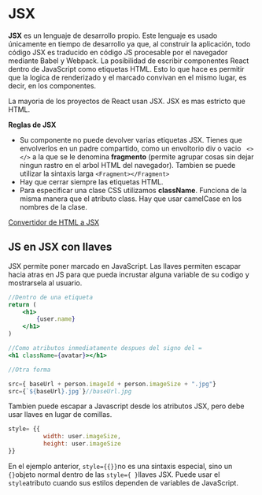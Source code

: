 # JSX

**JSX** es un lenguaje de desarrollo propio. Este lenguaje es usado únicamente en tiempo de desarrollo ya que, al construir la aplicación, todo código JSX es traducido en código JS procesable por el navegador mediante Babel y Webpack. La posibilidad de escribir componentes React dentro de JavaScript como etiquetas HTML. Esto lo que hace es permitir que la logica de renderizado y el marcado convivan en el mismo lugar, es decir, en los componentes.

La mayoria de los proyectos de React usan JSX. JSX es mas estricto que HTML. 

**Reglas de JSX**

* Su componente no puede devolver varias etiquetas JSX. Tienes que envolverlos en un padre compartido, como un envoltorio div o vacio ` <></>` a la que se le denomina **fragmento** (permite agrupar cosas sin dejar ningun rastro en el arbol HTML del navegador). Tambien se puede utilizar la sintaxis larga `<Fragment></Fragment>`
* Hay que cerrar siempre las etiquetas HTML.
* Para especificar una clase CSS utilizamos **className**. Funciona de la misma manera que el atributo class. Hay que usar camelCase en los nombres de la clase.

[Convertidor de HTML a JSX](https://transform.tools/html-to-jsx)

## JS en JSX con llaves

JSX permite poner marcado en JavaScript. Las llaves permiten escapar hacia atras en JS para que pueda incrustar alguna variable de su codigo y mostrarsela al usuario. 

```jsx
//Dentro de una etiqueta
return (
	<h1>
		{user.name}
	</h1>
)

//Como atributos inmediatamente despues del signo del =
<h1 className={avatar}></h1>

//Otra forma

src={ baseUrl + person.imageId + person.imageSize + ".jpg"}
src={`${baseUrl}.jpg`}//baseUrl.jpg
```

Tambien puede escapar a Javascript desde los atributos JSX, pero debe usar llaves en lugar de comillas. 

```jsx
style= {{
          width: user.imageSize,
          height: user.imageSize
}}
```

 En el ejemplo anterior, `style={{}}`no es una sintaxis especial, sino un `{}`objeto normal dentro de las `style={ }`llaves JSX. Puede usar el `style`atributo cuando sus estilos dependen de variables de JavaScript.
